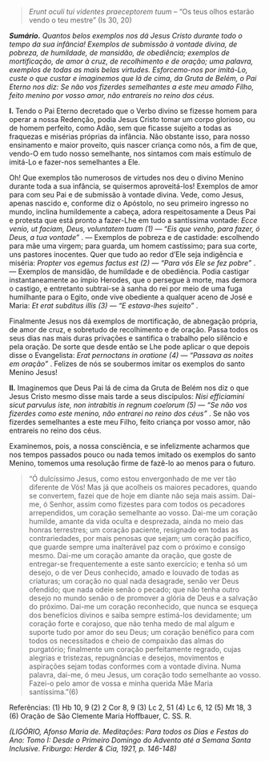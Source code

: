 > *Erunt oculi tui videntes praeceptorem tuum* – “Os teus olhos estarão vendo o teu mestre” (Is 30, 20)

***Sumário.** Quantos belos exemplos nos dá Jesus Cristo durante todo o tempo da sua infância! Exemplos de submissão à vontade divina, de pobreza, de humildade, de mansidão, de obediência; exemplos de mortificação, de amor à cruz, de recolhimento e de oração; uma palavra, exemplos de todas as mais belas virtudes. Esforcemo-nos por imitá-Lo, custe o que custar e imaginemos que lá de cima, da Gruta de Belém, o Pai Eterno nos diz: Se não vos fizerdes semelhantes a este meu amado Filho, feito menino por vosso amor, não entrareis no reino dos céus.*

**I.** Tendo o Pai Eterno decretado que o Verbo divino se fizesse homem para operar a nossa Redenção, podia Jesus Cristo tomar um corpo glorioso, ou de homem perfeito, como Adão, sem que ficasse sujeito a todas as fraquezas e misérias próprias da infância. Não obstante isso, para nosso ensinamento e maior proveito, quis nascer criança como nós, a fim de que, vendo-O em tudo nosso semelhante, nos sintamos com mais estímulo de imitá-Lo e fazer-nos semelhantes a Ele.

Oh! Que exemplos tão numerosos de virtudes nos deu o divino Menino durante toda a sua infância, se quisermos aproveitá-los! Exemplos de amor para com seu Pai e de submissão à vontade divina. Vede, como Jesus, apenas nascido e, conforme diz o Apóstolo, no seu primeiro ingresso no mundo, inclina humildemente a cabeça, adora respeitosamente a Deus Pai e protesta que está pronto a fazer-Lhe em tudo a santíssima vontade: *Ecce venio, ut faciam, Deus, voluntatem tuam (1) — “Eis que venho, para fazer, ó Deus, a tua vontade”* . — Exemplos de pobreza e de castidade: escolhendo para mãe uma virgem; para guarda, um homem castíssimo; para sua corte, uns pastores inocentes. Quer que tudo ao redor d’Ele seja indigência e miséria: *Propter vos egemus factus est (2) — “Para vós Ele se fez pobre”* . — Exemplos de mansidão, de humildade e de obediência. Podia castigar instantaneamente ao ímpio Herodes, que o persegue à morte, mas demora o castigo, e entretanto subtrai-se à sanha do rei por meio de uma fuga humilhante para o Egito, onde vive obediente a qualquer aceno de José e Maria: *Et erat subditus illis (3) — “E estava-lhes sujeito”* .

Finalmente Jesus nos dá exemplos de mortificação, de abnegação própria, de amor de cruz, e sobretudo de recolhimento e de oração. Passa todos os seus dias nas mais duras privações e santifica o trabalho pelo silêncio e pela oração. De sorte que desde então se Lhe pode aplicar o que depois disse o Evangelista: *Erat pernoctans in oratione (4) — “Passava as noites em oração”* . Felizes de nós se soubermos imitar os exemplos do santo Menino Jesus!

**II.** Imaginemos que Deus Pai lá de cima da Gruta de Belém nos diz o que Jesus Cristo mesmo disse mais tarde a seus discípulos: *Nisi efficiamini sicut parvulus iste, non intrabitis in regnum coelorum (5) — “Se não vos fizerdes como este menino, não entrarei no reino dos céus”* . Se não vos fizerdes semelhantes a este meu Filho, feito criança por vosso amor, não entrareis no reino dos céus.

Examinemos, pois, a nossa consciência, e se infelizmente acharmos que nos tempos passados pouco ou nada temos imitado os exemplos do santo Menino, tomemos uma resolução firme de fazê-lo ao menos para o futuro.

> “Ó dulcíssimo Jesus, como estou envergonhado de me ver tão diferente de Vós! Mas já que acolheis os maiores pecadores, quando se convertem, fazei que de hoje em diante não seja mais assim. Dai-me, ó Senhor, assim como fizestes para com todos os pecadores arrependidos, um coração semelhante ao vosso. Dai-me um coração humilde, amante da vida oculta e desprezada, ainda no meio das honras terrestres; um coração paciente, resignado em todas as contrariedades, por mais penosas que sejam; um coração pacífico, que guarde sempre uma inalterável paz com o próximo e consigo mesmo. Dai-me um coração amante da oração, que goste de entregar-se frequentemente a este santo exercício; e tenha só um desejo, o de ver Deus conhecido, amado e louvado de todas as criaturas; um coração no qual nada desagrade, senão ver Deus ofendido; que nada odeie senão o pecado; que não tenha outro desejo no mundo senão o de promover a glória de Deus e a salvação do próximo. Dai-me um coração reconhecido, que nunca se esqueça dos benefícios divinos e saiba sempre estimá-los devidamente; um coração forte e corajoso, que não tenha medo de mal algum e suporte tudo por amor do seu Deus; um coração benéfico para com todos os necessitados e cheio de compaixão das almas do purgatório; finalmente um coração perfeitamente regrado, cujas alegrias e tristezas, repugnâncias e desejos, movimentos e aspirações sejam todas conformes com a vontade divina. Numa palavra, dai-me, ó meu Jesus, um coração todo semelhante ao vosso. Fazei-o pelo amor de vossa e minha querida Mãe Maria santíssima.”(6)

Referências: (1) Hb 10, 9 (2) 2 Cor 8, 9 (3) Lc 2, 51 (4) Lc 6, 12 (5) Mt 18, 3 (6) Oração de São Clemente Maria Hoffbauer, C. SS. R.

*(LIGÓRIO, Afonso Maria de. Meditações: Para todos os Dias e Festas do Ano: Tomo I: Desde o Primeiro Domingo do Advento até a Semana Santa Inclusive. Friburgo: Herder & Cia, 1921, p. 146-148)*
